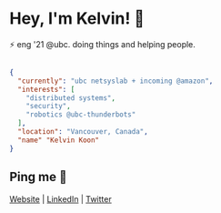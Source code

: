 # Hey, I'm Kelvin! 👋

:zap: eng '21 @ubc. doing things and helping people.
```json

{
  "currently": "ubc netsyslab + incoming @amazon",
  "interests": [
    "distributed systems",
    "security",
    "robotics @ubc-thunderbots"
  ],
  "location": "Vancouver, Canada",
  "name" "Kelvin Koon"
}

```

## Ping me :postbox:
[Website](https://www.kelvinkoon.dev/) | [LinkedIn](https://www.linkedin.com/in/kelvinkoon/) | [Twitter](https://twitter.com/NotCelsiusDeg)

